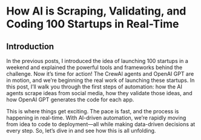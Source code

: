 # How AI is Scraping, Validating, and Coding 100 Startups in Real-Time

## Introduction
In the previous posts, I introduced the idea of launching 100 startups in a weekend and explained the powerful tools and frameworks behind the challenge. Now it’s time for action! The CrewAI agents and OpenAI GPT are in motion, and we’re beginning the real work of launching these startups. In this post, I’ll walk you through the first steps of automation: how the AI agents scrape ideas from social media, how they validate those ideas, and how OpenAI GPT generates the code for each app.

This is where things get exciting. The pace is fast, and the process is happening in real-time. With AI-driven automation, we’re rapidly moving from idea to code to deployment—all while making data-driven decisions at every step. So, let’s dive in and see how this is all unfolding.
